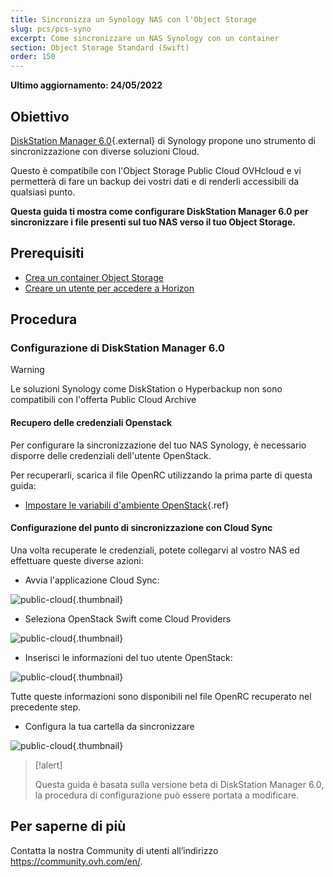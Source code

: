 ```yaml
---
title: Sincronizza un Synology NAS con l'Object Storage
slug: pcs/pcs-syno
excerpt: Come sincronizzare un NAS Synology con un container
section: Object Storage Standard (Swift)
order: 150
---
```


**Ultimo aggiornamento: 24/05/2022**

## Obiettivo

[DiskStation Manager 6.0](https://www.synology.com/en-global/dsm/6.0beta){.external} di Synology propone uno strumento di sincronizzazione con diverse soluzioni Cloud.

Questo è compatibile con l'Object Storage Public Cloud OVHcloud e vi permetterà di fare un backup dei vostri dati e di renderli accessibili da qualsiasi punto.


**Questa guida ti mostra come configurare DiskStation Manager 6.0 per sincronizzare i file presenti sul tuo NAS verso il tuo Object Storage.**

## Prerequisiti

- [Crea un container Object Storage](https://docs.ovh.com/it/storage/pcs/creazione-container/)
- [Creare un utente per accedere a Horizon](../../../public-cloud/creation-and-deletion-of-openstack-user/#crea-un-utente-openstack)

## Procedura

### Configurazione di DiskStation Manager 6.0

> [!warning]
>
> Le soluzioni Synology come DiskStation o Hyperbackup non sono compatibili con l'offerta Public Cloud Archive
>

#### Recupero delle credenziali Openstack

Per configurare la sincronizzazione del tuo NAS Synology, è necessario disporre delle credenziali dell'utente OpenStack.

Per recuperarli, scarica il file OpenRC utilizzando la prima parte di questa guida:

- [Impostare le variabili d'ambiente OpenStack](../../../public-cloud/impostare-le-variabili-dambiente-openstack/#step-1-recupera-le-variabili){.ref}

#### Configurazione del punto di sincronizzazione con Cloud Sync

Una volta recuperate le credenziali, potete collegarvi al vostro NAS ed effettuare queste diverse azioni:

- Avvia l'applicazione Cloud Sync:

![public-cloud](images/3791.png){.thumbnail}

- Seleziona OpenStack Swift come Cloud Providers

![public-cloud](images/3788.png){.thumbnail}

- Inserisci le informazioni del tuo utente OpenStack:

![public-cloud](images/3792.png){.thumbnail}

Tutte queste informazioni sono disponibili nel file OpenRC recuperato nel precedente step.

- Configura la tua cartella da sincronizzare

![public-cloud](images/3790.png){.thumbnail}

> [!alert]
>
> Questa guida è basata sulla versione beta di DiskStation Manager 6.0, la procedura di configurazione può essere portata a modificare.
>

## Per saperne di più

Contatta la nostra Community di utenti all’indirizzo <https://community.ovh.com/en/>.